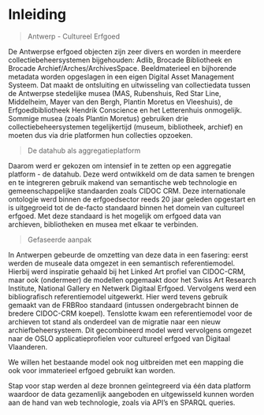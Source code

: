 # Inleiding

> Antwerp - Cultureel Erfgoed

De Antwerpse erfgoed objecten zijn zeer divers en worden in meerdere collectiebeheersystemen bijgehouden: Adlib, Brocade Bibliotheek en Brocade Archief/Arches/ArchivesSpace. Beeldmaterieel en bijhorende metadata worden opgeslagen in een eigen Digital Asset Management Systeem. Dat maakt de ontsluiting en uitwisseling van collectiedata tussen de Antwerpse stedelijke musea (MAS, Rubenshuis, Red Star Line, Middelheim, Mayer van den Bergh, Plantin Moretus en Vleeshuis), de Erfgoedbibliotheek Hendrik Conscience en het Letterenhuis onmogelijk. Sommige musea (zoals Plantin Moretus) gebruiken drie collectiebeheersystemen tegelijkertijd (museum, bibliotheek, archief) en moeten dus via drie platformen hun collecties opzoeken. 

> De datahub als aggregatieplatform

Daarom werd er gekozen om intensief in te zetten op een aggregatie platform - de datahub. Deze werd ontwikkeld om de data samen te brengen en te integreren gebruik makend van semantische web technologie en gemeenschappelijke standaarden zoals CIDOC CRM. Deze internationale ontologie werd binnen de erfgoedsector reeds 20 jaar geleden opgestart en is uitgegroeid tot de de-facto standaard binnen het domein van cultureel erfgoed. Met deze standaard is het mogelijk om erfgoed data van archieven, bibliotheken en musea met elkaar te verbinden.

> Gefaseerde aanpak

In Antwerpen gebeurde de omzetting van deze data in een fasering: eerst werden de museale data omgezet in een semantisch referentiemodel. Hierbij werd inspiratie gehaald bij het Linked Art profiel van CIDOC-CRM, maar ook (ondermeer) de modellen opgemaakt door het Swiss Art Research Institute, National Gallery en Netwerk Digitaal Erfgoed. Vervolgens werd een bibliografisch referentiemodel uitgewerkt. Hier werd tevens gebruik gemaakt van de FRBRoo standaard (intussen ondergebracht binnen de bredere CIDOC-CRM koepel). Tenslotte kwam een referentiemodel voor de archieven tot stand als onderdeel van de migratie naar een nieuw archiefbeheersysteem. Dit gecombineerd model werd vervolgens omgezet naar de OSLO applicatieprofielen voor cultureel erfgoed van Digitaal Vlaanderen.

We willen het bestaande model ook nog uitbreiden met een mapping die ook voor immaterieel erfgoed gebruikt kan worden.

Stap voor stap werden al deze bronnen geïntegreerd via één data platform waardoor de data gezamenlijk aangeboden en uitgewisseld kunnen worden aan de hand van web technologie, zoals via API’s en SPARQL queries.